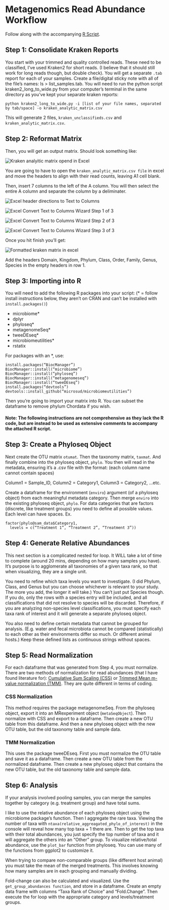 # Metagenomics Read Abundance Workflow

Follow along with the accompanying [R Script]().

## Step 1: Consolidate Kraken Reports

You start with your trimmed and quality controlled reads. These need to be classified, I’ve used Kraken2 for short reads. (I believe that it should still work for long reads though, but double check). You will get a separate `.tab` report for each of your samples.
Create a file/digital sticky note with all of the file’s names: ls > list_samples.tab. You will need to run the python script kraken2_long_to_wide.py from your computer’s terminal in the same directory as you’ve kept your separate kraken reports: 

```
python kraken2_long_to_wide.py -i [list of your file names, separated by tab/space] -o kraken_analytic_matrix.csv
```

This will generate 2 files, `kraken_unclassifieds.csv` and `kraken_analytic_matrix.csv`.

## Step 2: Reformat Matrix

Then, you will get an output matrix. Should look something like:

![Kraken analyitic matrix opend in Excel](https://github.com/catrionelee/R_Workbook/blob/main/Pictures/kraken_analytic_matrix.png) 

You are going to have to open the `kraken_analytic_matrix.csv file` in excel and move the headers to align with their read counts, leaving A1 cell blank.

Then, insert 7 columns to the left of the A column. You will then select the entire A column and separate the column by a deliminater.

![Excel header directions to Text to Columns](https://github.com/catrionelee/R_Workbook/blob/main/Pictures/text_to_column.png)

![Excel Convert Text to Columns Wizard Step 1 of 3](https://github.com/catrionelee/R_Workbook/blob/main/Pictures/deliminated.png)

![Excel Convert Text to Columns Wizard Step 2 of 3](https://github.com/catrionelee/R_Workbook/blob/main/Pictures/delim_character.png)

![Excel Convert Text to Columns Wizard Step 3 of 3](https://github.com/catrionelee/R_Workbook/blob/main/Pictures/last_window.png)

Once you hit finish you’ll get:

![Formatted kraken matrix in excel](https://github.com/catrionelee/R_Workbook/blob/main/Pictures/expanded_matrix.png) 

Add the headers Domain, Kingdom, Phylum, Class, Order, Family, Genus, Species in the empty headers in row 1.



## Step 3: Importing into R

You will need to add the following R packages into your script: (* = follow install instructions below, they aren’t on CRAN and can’t be installed with `install.packages()`)
- microbiome*
- dplyr
- phyloseq*
- metagenomeSeq*
- tweeDEseq*
- microbiomeutilities*
- rstatix

For packages with an *, use:

```
install.packages(“BiocManager”)
BiocManager::install(“microbiome”)
BiocManager::install(“phyloseq”)
BiocManager::install(“metagenomeseq”)
BiocManager::install(“tweeDEseq”)
install.packages(“devtools”)
devtools::install_github(“microsud/microbiomeutilities”)
```

Then you’re going to import your matrix into R. You can subset the dataframe to remove phylum Chordata if you wish.

#### **Note: The following instructions are not comprehensive as they lack the R code, but are instead to be used as extensive comments to accompany the attached R script.**

## Step 3: Create a Phyloseq Object

Next create the OTU matrix `otumat`. Then the taxonomy matrix, `taxmat`. And finally combine into the phyloseq object, `phylo`. You then will read in the metadata, ensuring it’s a .csv file with the format: (each column name cannot contain spaces)

Column1 = Sample_ID, Column2 = Category1, Column3 = Category2, ...etc.

Create a dataframe for the environment (`enviro`) argument (of a phyloseq object) from each meaningful metadata category. Then merge `enviro` into the existing phyloseq object, `phylo`.
For data categories that are factors (discrete, like treatment groups) you need to define all possible values. Each level can have spaces. Ex.

```
factor(phylo@sam_data$Category1,
  levels = c(“Treatment 1”, “Treatment 2”, “Treatment 3”))
```

## Step 4: Generate Relative Abundances

This next section is a complicated nested for loop. It WILL take a lot of time to complete (around 20 mins, depending on how many samples you have). It’s purpose is to agglomerate all taxonomies of a given taxa rank, so that when visualizing, they are a single unit. 

You need to refine which taxa levels you want to investigate. (I did Phylum, Class, and Genus but you can choose whichever is relevant to your study. The more you add, the longer it will take.) You can’t just put Species though. If you do, only the rows with a species entry will be included, and all classifications that did not resolve to species will be discarded. Therefore, if you are analyzing non-species level classifications, you must specify each taxa rank of interest and it will generate a separate phyloseq object.

You also need to define certain metadata that cannot be grouped for analysis. (E.g. water and fecal microbiota cannot be compared (statistically) to each other as their environments differ so much. Or different animal hosts.) Keep these defined lists as continuous strings without spaces.

## Step 5: Read Normalization

For each dataframe that was generated from Step 4, you must normalize. There are two methods of normalization for read abundances (that I have found literature for): [Cumulative Sum Scaling (CSS)](https://doi.org/10.1038/nmeth.2658) or [Trimmed Mean m-value normalization (TMM)](https://doi.org/10.1186/gb-2010-11-3-r25). They are quite different in terms of coding.

### CSS Normalization
This method requires the package metagenomeSeq. From the phyloseq object, export it into an MRexperiment object (`metaSeqObject`). Then normalize with CSS and export to a dataframe. Then create a new OTU table from this dataframe. And then a new phyloseq object with the new OTU table, but the old taxonomy table and sample data. 

### TMM Normalization
This uses the package tweeDEseq. First you must normalize the OTU table and save it as a dataframe. Then create a new OTU table from the normalized dataframe. Then create a new phyloseq object that contains the new OTU table, but the old taxonomy table and sample data.

## Step 6: Analysis

If your analysis involved pooling samples, you can merge the samples together by category (e.g. treatment group) and have total sums.

I like to use the relative abundance of each phyloseq object using the microbiome package’s function. Then I aggregate the rare taxa. Viewing the number of taxa with ```ntaxa(relative_aggreagated_phylo_of_interest)``` in the console will reveal how many top taxa + 1 there are. Then to get the top taxa with their total abundances, you just specify the top number of taxa and it will aggregate the others into an “Other” group.
To visualize relative/total abundance, use the `plot_bar` function from phyloseq. You can use many of the functions from ggplot2 to customize it.

When trying to compare non-comparable groups (like different host animal) you must take the mean of the merged treatments. This involves knowing how many samples are in each grouping and manually dividing.

Fold-change can also be calculated and visualized. Use the `get_group_abundances function`, and store in a dataframe. Create an empty data frame with columns “Taxa Rank of Choice” and “Fold.Change”.  Then execute the for loop with the appropriate category and levels/treatment groups.
